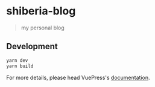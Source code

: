 # shiberia-blog

> my personal blog

## Development

```bash
yarn dev
yarn build
```

For more details, please head VuePress's [documentation](https://v1.vuepress.vuejs.org/).

